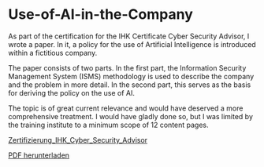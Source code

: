 # Use-of-AI-in-the-Company
As part of the certification for the IHK Certificate Cyber Security Advisor, I wrote a paper. In it, a policy for the use of Artificial Intelligence is introduced within a fictitious company.

The paper consists of two parts. In the first part, the Information Security Management System (ISMS) methodology is used to describe the company and the problem in more detail. In the second part, this serves as the basis for deriving the policy on the use of AI.

The topic is of great current relevance and would have deserved a more comprehensive treatment. I would have gladly done so, but I was limited by the training institute to a minimum scope of 12 content pages.

[Zertifizierung_IHK_Cyber_Security_Advisor](https://github.com/ELREKO/Use-of-AI-in-the-Company/blob/main/Zertifizierung_IHK_Cyber_Security_Advisor_non_CP.pdf)

<object data="Zertifizierung_IHK_Cyber_Security_Advisor_non_CP.pdf" type="application/pdf" width="100%" height="600px">
    <a href="Zertifizierung_IHK_Cyber_Security_Advisor_non_CP.pdf">PDF herunterladen</a>
</object>


